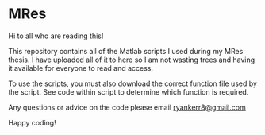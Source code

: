 # MRes

Hi to all who are reading this!

This repository contains all of the Matlab scripts I used during my MRes thesis. I have uploaded all of it to here so I am not wasting trees and having it available for everyone to read and access. 

To use the scripts, you must also download the correct function file used by the script. See code within script to determine which function is required. 

Any questions or advice on the code please email ryankerr8@gmail.com

Happy coding! 
